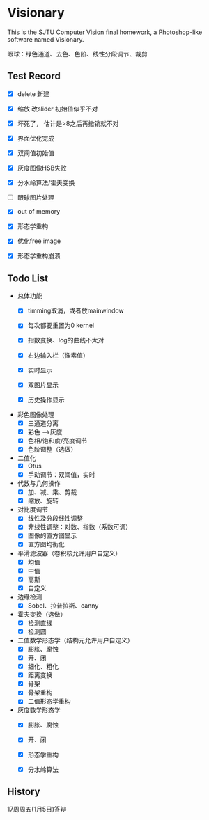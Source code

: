 # Visionary

This is the SJTU Computer Vision final homework, a Photoshop-like software named Visionary.



眼球：绿色通道、去色、色阶、线性分段调节、裁剪



## Test Record

- [x] delete 新建
- [x] 缩放 改slider 初始值似乎不对
- [x] 坏死了， 估计是>8之后再撤销就不对
- [x] 界面优化完成
- [x] 双阈值初始值
- [x] 灰度图像HSB失败
- [x] 分水岭算法/霍夫变换
- [ ] 眼球图片处理
- [x] out of memory
- [x] 形态学重构
- [x] 优化free image
- [x] 形态学重构崩溃



## Todo List

- 总体功能
  - [x] timming取消，或者放mainwindow
  - [x] 每次都要重置为0 kernel
  - [x] 指数变换、log的曲线不太对
  - [x] 右边输入栏（像素值）
  - [x] 实时显示
  - [x] 双图片显示
  - [x] 历史操作显示


- 彩色图像处理
  - [x] 三通道分离 
  - [x] 彩色  -->灰度 
  - [x] 色相/饱和度/亮度调节 
  - [x] 色阶调整（选做）
- 二值化
  - [x] Otus 
  - [x] 手动调节：双阈值，实时 
- 代数与几何操作
  - [x] 加、减、乘、剪裁 
  - [x] 缩放、旋转 
- 对比度调节
  - [x] 线性及分段线性调整
  - [x] 非线性调整：对数、指数（系数可调）
  - [x] 图像的直方图显示 
  - [x] 直方图均衡化 
- 平滑滤波器（卷积核允许用户自定义）
  - [x] 均值 
  - [x] 中值 
  - [x] 高斯
  - [x] 自定义 
- 边缘检测
  - [x] Sobel、拉普拉斯、canny 
- 霍夫变换（选做）
  - [x] 检测直线
  - [x] 检测圆
- 二值数学形态学（结构元允许用户自定义）
  - [x] 膨胀、腐蚀 
  - [x] 开、闭 
  - [x] 细化、粗化 
  - [x] 距离变换
  - [x] 骨架
  - [x] 骨架重构 
  - [x] 二值形态学重构
- 灰度数学形态学
  - [x] 膨胀、腐蚀
  - [x] 开、闭
  - [x] 形态学重构
  - [x] 分水岭算法




##  History

17周周五(1月5日)答辩